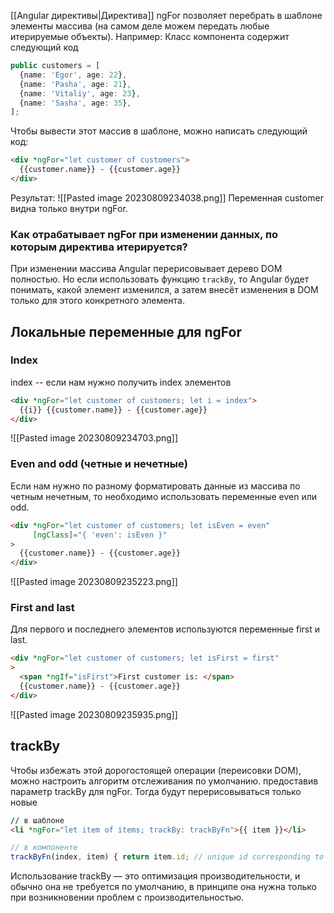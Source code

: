 [[Angular директивы|Директива]] ngFor позволяет перебрать в шаблоне элементы массива (на самом деле можем передать любые итерируемые объекты). Например:
Класс компонента содержит следующий код 
```ts
public customers = [  
  {name: 'Egor', age: 22},  
  {name: 'Pasha', age: 21},  
  {name: 'Vitaliy', age: 23},  
  {name: 'Sasha', age: 35},  
];
```
Чтобы вывести этот массив в шаблоне, можно написать следующий код:
```html
<div *ngFor="let customer of customers">  
  {{customer.name}} - {{customer.age}}  
</div>
```
Результат:
![[Pasted image 20230809234038.png]]
Переменная customer видна только внутри ngFor.

### Как отрабатывает ngFor при изменении данных, по которым директива итерируется?
При изменении массива Angular перерисовывает дерево DOM полностью. Но если использовать функцию `trackBy`, то Angular будет понимать, какой элемент изменился, а затем внесёт изменения в DOM только для этого конкретного элемента.

## Локальные переменные для ngFor
### Index
index -- если нам нужно получить index элементов
```html
<div *ngFor="let customer of customers; let i = index">  
  {{i}} {{customer.name}} - {{customer.age}}  
</div>
```
![[Pasted image 20230809234703.png]]
### Even and odd (четные и нечетные)
Если нам нужно по разному форматировать данные из массива по четным нечетным, то необходимо использовать переменные even  или odd.
```html
<div *ngFor="let customer of customers; let isEven = even"  
     [ngClass]="{ 'even': isEven }"  
>  
  {{customer.name}} - {{customer.age}}  
</div>
```
![[Pasted image 20230809235223.png]]

### First and last
Для первого и последнего элементов используются переменные first и last.
```html
<div *ngFor="let customer of customers; let isFirst = first"  
>  
  <span *ngIf="isFirst">First customer is: </span>  
  {{customer.name}} - {{customer.age}}  
</div>
```
![[Pasted image 20230809235935.png]]

## trackBy
Чтобы избежать этой дорогостоящей операции (переисовки DOM), можно настроить алгоритм отслеживания по умолчанию. предоставив параметр trackBy для ngFor. Тогда будут перерисовываться только новые 
```html
// в шаблоне
<li *ngFor="let item of items; trackBy: trackByFn">{{ item }}</li> 

```
```ts
// в компоненте 
trackByFn(index, item) { return item.id; // unique id corresponding to the item }
```

Использование trackBy — это оптимизация производительности, и обычно она не требуется по умолчанию, в принципе она нужна только при возникновении проблем с производительностью.


